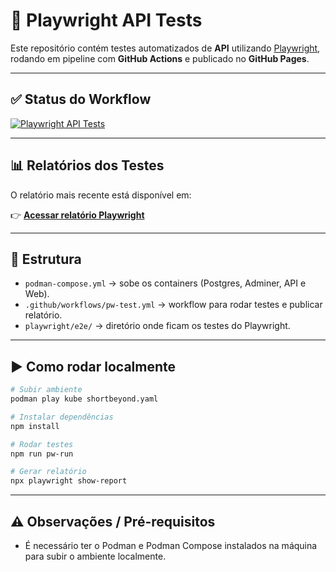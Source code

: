 # 🚀 Playwright API Tests

Este repositório contém testes automatizados de **API** utilizando [Playwright](https://playwright.dev/), rodando em pipeline com **GitHub Actions** e publicado no **GitHub Pages**.

---

## ✅ Status do Workflow

[![Playwright API Tests](https://github.com/NelsoonMendeees/playwright-apiTest/actions/workflows/pw-test.yml/badge.svg)](https://github.com/NelsoonMendeees/playwright-apiTest/actions/workflows/pw-test.yml)

---

## 📊 Relatórios dos Testes

O relatório mais recente está disponível em:

👉 [**Acessar relatório Playwright**](https://NelsoonMendeees.github.io/playwright-apiTest/)

---

## 📂 Estrutura

- `podman-compose.yml` → sobe os containers (Postgres, Adminer, API e Web).  
- `.github/workflows/pw-test.yml` → workflow para rodar testes e publicar relatório.  
- `playwright/e2e/` → diretório onde ficam os testes do Playwright.  

---

## ▶️ Como rodar localmente

```bash
# Subir ambiente
podman play kube shortbeyond.yaml

# Instalar dependências
npm install

# Rodar testes
npm run pw-run

# Gerar relatório
npx playwright show-report

```
---

## ⚠️ Observações / Pré-requisitos
- É necessário ter o Podman e Podman Compose instalados na máquina para subir o ambiente localmente.
